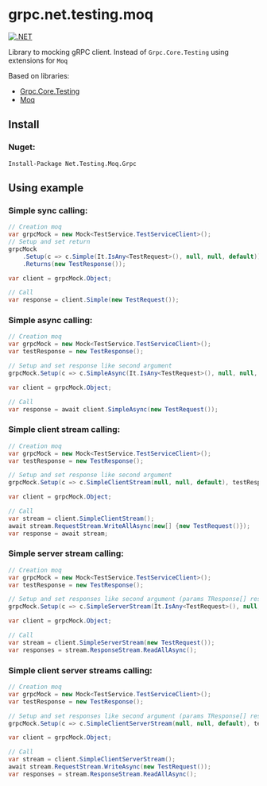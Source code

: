 # grpc.net.testing.moq

[![.NET](https://github.com/maximiliysiss/grpc.net.testing.moq/actions/workflows/dotnet.yml/badge.svg?branch=master)](https://github.com/maximiliysiss/grpc.net.testing.moq/actions/workflows/dotnet.yml)

Library to mocking gRPC client. Instead of `Grpc.Core.Testing` using extensions for `Moq`

Based on libraries:

* [Grpc.Core.Testing](https://www.nuget.org/packages/Grpc.Core.Testing)
* [Moq](https://www.nuget.org/packages/Moq)

## Install

### Nuget:

`Install-Package Net.Testing.Moq.Grpc`

## Using example

### Simple sync calling:

```c#
// Creation moq
var grpcMock = new Mock<TestService.TestServiceClient>();
// Setup and set return
grpcMock
    .Setup(c => c.Simple(It.IsAny<TestRequest>(), null, null, default))
    .Returns(new TestResponse());

var client = grpcMock.Object;

// Call
var response = client.Simple(new TestRequest());
```

### Simple async calling:

```c#
// Creation moq
var grpcMock = new Mock<TestService.TestServiceClient>();
var testResponse = new TestResponse();

// Setup and set response like second argument
grpcMock.Setup(c => c.SimpleAsync(It.IsAny<TestRequest>(), null, null, default), testResponse);

var client = grpcMock.Object;

// Call
var response = await client.SimpleAsync(new TestRequest());
```

### Simple client stream calling:

```c#
// Creation moq
var grpcMock = new Mock<TestService.TestServiceClient>();
var testResponse = new TestResponse();

// Setup and set response like second argument
grpcMock.Setup(c => c.SimpleClientStream(null, null, default), testResponse);

var client = grpcMock.Object;

// Call
var stream = client.SimpleClientStream();
await stream.RequestStream.WriteAllAsync(new[] {new TestRequest()});
var response = await stream;
```

### Simple server stream calling:

```c#
// Creation moq
var grpcMock = new Mock<TestService.TestServiceClient>();
var testResponse = new TestResponse();

// Setup and set responses like second argument (params TResponse[] responses)
grpcMock.Setup(c => c.SimpleServerStream(It.IsAny<TestRequest>(), null, null, default), testResponse);

var client = grpcMock.Object;

// Call
var stream = client.SimpleServerStream(new TestRequest());
var responses = stream.ResponseStream.ReadAllAsync();
```

### Simple client server streams calling:

```c#
// Creation moq
var grpcMock = new Mock<TestService.TestServiceClient>();
var testResponse = new TestResponse();

// Setup and set responses like second argument (params TResponse[] responses)
grpcMock.Setup(c => c.SimpleClientServerStream(null, null, default), testResponse);

var client = grpcMock.Object;

// Call
var stream = client.SimpleClientServerStream();
await stream.RequestStream.WriteAsync(new TestRequest());
var responses = stream.ResponseStream.ReadAllAsync();
```

